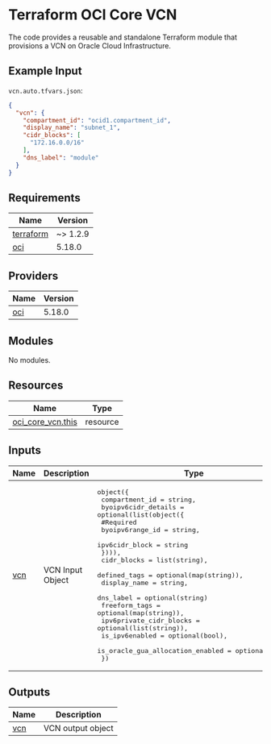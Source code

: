 # Terraform OCI Core VCN
The code provides a reusable and standalone Terraform module that provisions a VCN on Oracle Cloud Infrastructure.

## Example Input
`vcn.auto.tfvars.json`:
```json
{
  "vcn": {
    "compartment_id": "ocid1.compartment_id",
    "display_name": "subnet_1",
    "cidr_blocks": [
      "172.16.0.0/16"
    ],
    "dns_label": "module"
  }
}
```
<!-- BEGIN_TF_DOCS -->
## Requirements

| Name | Version |
|------|---------|
| <a name="requirement_terraform"></a> [terraform](#requirement\_terraform) | ~> 1.2.9 |
| <a name="requirement_oci"></a> [oci](#requirement\_oci) | 5.18.0 |

## Providers

| Name | Version |
|------|---------|
| <a name="provider_oci"></a> [oci](#provider\_oci) | 5.18.0 |

## Modules

No modules.

## Resources

| Name | Type |
|------|------|
| [oci_core_vcn.this](https://registry.terraform.io/providers/oracle/oci/5.18.0/docs/resources/core_vcn) | resource |

## Inputs

| Name | Description | Type | Default | Required |
|------|-------------|------|---------|:--------:|
| <a name="input_vcn"></a> [vcn](#input\_vcn) | VCN Input Object | <pre>object({<br>    compartment_id = string,<br>    byoipv6cidr_details = optional(list(object({<br>      #Required<br>      byoipv6range_id = string,<br>      ipv6cidr_block  = string<br>    }))),<br>    cidr_blocks                      = list(string),<br>    defined_tags                     = optional(map(string)),<br>    display_name                     = string,<br>    dns_label                        = optional(string)<br>    freeform_tags                    = optional(map(string)),<br>    ipv6private_cidr_blocks          = optional(list(string)),<br>    is_ipv6enabled                   = optional(bool),<br>    is_oracle_gua_allocation_enabled = optional(bool)<br>  })</pre> | n/a | yes |

## Outputs

| Name | Description |
|------|-------------|
| <a name="output_vcn"></a> [vcn](#output\_vcn) | VCN output object |
<!-- END_TF_DOCS -->